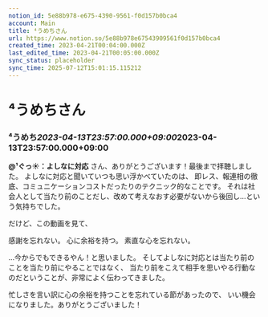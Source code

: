 ```yaml
---
notion_id: 5e88b978-e675-4390-9561-f0d157b0bca4
account: Main
title: ⁴うめちさん
url: https://www.notion.so/5e88b978e67543909561f0d157b0bca4
created_time: 2023-04-21T00:04:00.000Z
last_edited_time: 2023-04-21T00:05:00.000Z
sync_status: placeholder
sync_time: 2025-07-12T15:01:15.115212
---
```

# ⁴うめちさん

### **⁴うめち*****2023-04-13T23:57:00.000+09:00*****2023-04-13T23:57:00.000+09:00**
**@¹ぐっ☀：よしなに対応** さん、ありがとうございます！最後まで拝聴しました。
よしなに対応と聞いていつも思い浮かべていたのは、
即レス、報連相の徹底、コミュニケーションコストだったりのテクニック的なことです。
それは社会人として当たり前のことだし、改めて考えなおす必要がないから後回し…という気持ちでした。

だけど、この動画を見て、

感謝を忘れない。
心に余裕を持つ。
素直な心を忘れない。

…今からでもできるやん！と思いました。
そしてよしなに対応とは当たり前のことを当たり前にやることではなく、
当たり前をこえて相手を思いやる行動なのだということが、非常によく伝わってきました。

忙しさを言い訳に心の余裕を持つことを忘れている節があったので、
いい機会になりました。ありがとうございました！